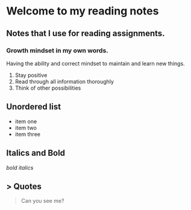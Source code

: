 # Welcome to my reading notes
## Notes that I use for reading assignments.
### Growth mindset in my own words.
Having the ability and correct mindset to maintain and learn new things.
1. Stay positive
1. Read through all information thoroughly 
1. Think of other possibilities 

## Unordered list
- item one 
- item two 
- item three

## Italics and Bold
*bold* *italics*

## > Quotes
> Can you see me?

